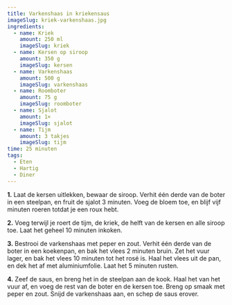 ```yaml
---
title: Varkenshaas in kriekensaus
imageSlug: kriek-varkenshaas.jpg
ingredients:
  - name: Kriek
    amount: 250 ml
    imageSlug: kriek
  - name: Kersen op siroop
    amount: 350 g
    imageSlug: kersen
  - name: Varkenshaas
    amount: 500 g
    imageSlug: varkenshaas
  - name: Roomboter
    amount: 75 g
    imageSlug: roomboter
  - name: Sjalot
    amount: 1×
    imageSlug: sjalot
  - name: Tijm
    amount: 3 takjes
    imageSlug: tijm
time: 25 minuten
tags:
  - Eten
  - Hartig
  - Diner
---
```


**1.** Laat de kersen uitlekken, bewaar de siroop. Verhit één derde van de boter in een steelpan, en fruit de sjalot 3 minuten. Voeg de bloem toe, en blijf
vijf minuten roeren totdat je een roux hebt.

**2.** Voeg terwijl je roert de tijm, de kriek, de helft van de kersen en alle siroop toe. Laat het geheel 10 minuten inkoken.

**3.** Bestrooi de varkenshaas met peper en zout. Verhit één derde van de boter in een koekenpan, en bak het vlees 2 minuten bruin. Zet het vuur lager, en bak het vlees 10 minuten tot het rosé is. Haal het vlees uit de pan, en dek het af met aluminiumfolie. Laat het 5 minuten rusten.

**4.** Zeef de saus, en breng het in de steelpan aan de kook. Haal het van het vuur af, en voeg de rest van de boter en de kersen toe. Breng op smaak met peper en zout. Snijd de varkenshaas aan, en schep de saus erover.
